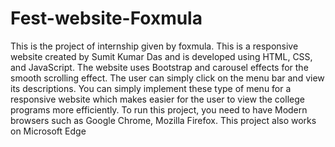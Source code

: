 # Fest-website-Foxmula
This is the project of internship given by foxmula.
This is a responsive website created by Sumit Kumar Das and is developed using HTML, CSS, and JavaScript. The website uses Bootstrap and carousel effects for the smooth scrolling effect. The user can simply click on the menu bar and view its descriptions. You can simply implement these type of menu for a responsive website which makes easier for the user to view the college programs more efficiently.
To run this project, you need to have Modern browsers such as Google Chrome, Mozilla Firefox. This project also works on Microsoft Edge
